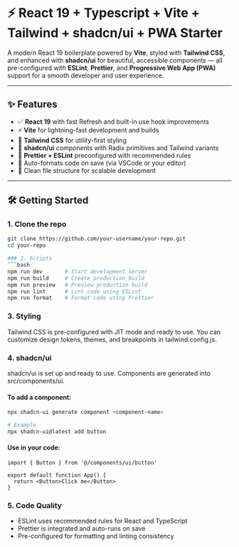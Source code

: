 # ⚡ React 19 + Typescript + Vite + Tailwind + shadcn/ui + PWA Starter

A modern React 19 boilerplate powered by **Vite**, styled with **Tailwind CSS**, and enhanced with **shadcn/ui** for beautiful, accessible components — all pre-configured with **ESLint**, **Prettier**, and **Progressive Web App (PWA)** support for a smooth developer and user experience.

---

## ✨ Features

- ✅ **React 19** with fast Refresh and built-in use hook improvements
- ⚡ **Vite** for lightning-fast development and builds
- 🎨 **Tailwind CSS** for utility-first styling
- 🧩 **shadcn/ui** components with Radix primitives and Tailwind variants
- 🧹 **Prettier + ESLint** preconfigured with recommended rules
- 💾 Auto-formats code on save (via VSCode or your editor)
- 📁 Clean file structure for scalable development

---

## 🛠️ Getting Started

### 1. Clone the repo
```bash
git clone https://github.com/your-username/your-repo.git
cd your-repo

### 2. Scripts
```bash
npm run dev       # Start development server
npm run build     # Create production build
npm run preview   # Preview production build
npm run lint      # Lint code using ESLint
npm run format    # Format code using Prettier
```

### 3. Styling
Tailwind CSS is pre-configured with JIT mode and ready to use. You can customize design tokens, themes, and breakpoints in tailwind.config.js.

### 4. shadcn/ui
shadcn/ui is set up and ready to use. Components are generated into src/components/ui.

#### To add a component:
```bash
npx shadcn-ui generate component <component-name>

# Example
npx shadcn-ui@latest add button
```

#### Use in your code:
```tsx
import { Button } from '@/components/ui/button'

export default function App() {
  return <Button>Click me</Button>
}
```

### 5. Code Quality
* ESLint uses recommended rules for React and TypeScript
* Prettier is integrated and auto-runs on save
* Pre-configured for formatting and linting consistency